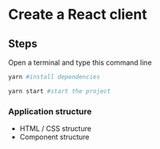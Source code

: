 # Create a React client

## Steps

Open a terminal and type this command line

```bash
yarn #install dependencies
```

```bash
yarn start #start the project
```

### Application structure

- HTML / CSS structure
- Component structure
